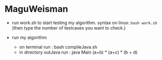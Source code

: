 # MaguWeisman

- run work.sh to start testing my algorithm.
syntax on linux: `bash work.sh` (then type the number of testcases you want to check.)

- run my algorithm 
  - on terminal run : bash compileJava.sh
  - in directory outJava run : java Main (a+b) * (a+c) * (b + d)

